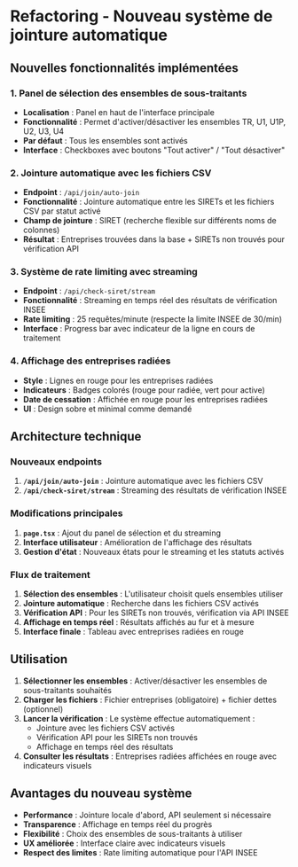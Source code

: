# Refactoring - Nouveau système de jointure automatique

## Nouvelles fonctionnalités implémentées

### 1. Panel de sélection des ensembles de sous-traitants
- **Localisation** : Panel en haut de l'interface principale
- **Fonctionnalité** : Permet d'activer/désactiver les ensembles TR, U1, U1P, U2, U3, U4
- **Par défaut** : Tous les ensembles sont activés
- **Interface** : Checkboxes avec boutons "Tout activer" / "Tout désactiver"

### 2. Jointure automatique avec les fichiers CSV
- **Endpoint** : `/api/join/auto-join`
- **Fonctionnalité** : Jointure automatique entre les SIRETs et les fichiers CSV par statut activé
- **Champ de jointure** : SIRET (recherche flexible sur différents noms de colonnes)
- **Résultat** : Entreprises trouvées dans la base + SIRETs non trouvés pour vérification API

### 3. Système de rate limiting avec streaming
- **Endpoint** : `/api/check-siret/stream`
- **Fonctionnalité** : Streaming en temps réel des résultats de vérification INSEE
- **Rate limiting** : 25 requêtes/minute (respecte la limite INSEE de 30/min)
- **Interface** : Progress bar avec indicateur de la ligne en cours de traitement

### 4. Affichage des entreprises radiées
- **Style** : Lignes en rouge pour les entreprises radiées
- **Indicateurs** : Badges colorés (rouge pour radiée, vert pour active)
- **Date de cessation** : Affichée en rouge pour les entreprises radiées
- **UI** : Design sobre et minimal comme demandé

## Architecture technique

### Nouveaux endpoints
1. **`/api/join/auto-join`** : Jointure automatique avec les fichiers CSV
2. **`/api/check-siret/stream`** : Streaming des résultats de vérification INSEE

### Modifications principales
1. **`page.tsx`** : Ajout du panel de sélection et du streaming
2. **Interface utilisateur** : Amélioration de l'affichage des résultats
3. **Gestion d'état** : Nouveaux états pour le streaming et les statuts activés

### Flux de traitement
1. **Sélection des ensembles** : L'utilisateur choisit quels ensembles utiliser
2. **Jointure automatique** : Recherche dans les fichiers CSV activés
3. **Vérification API** : Pour les SIRETs non trouvés, vérification via API INSEE
4. **Affichage en temps réel** : Résultats affichés au fur et à mesure
5. **Interface finale** : Tableau avec entreprises radiées en rouge

## Utilisation

1. **Sélectionner les ensembles** : Activer/désactiver les ensembles de sous-traitants souhaités
2. **Charger les fichiers** : Fichier entreprises (obligatoire) + fichier dettes (optionnel)
3. **Lancer la vérification** : Le système effectue automatiquement :
   - Jointure avec les fichiers CSV activés
   - Vérification API pour les SIRETs non trouvés
   - Affichage en temps réel des résultats
4. **Consulter les résultats** : Entreprises radiées affichées en rouge avec indicateurs visuels

## Avantages du nouveau système

- **Performance** : Jointure locale d'abord, API seulement si nécessaire
- **Transparence** : Affichage en temps réel du progrès
- **Flexibilité** : Choix des ensembles de sous-traitants à utiliser
- **UX améliorée** : Interface claire avec indicateurs visuels
- **Respect des limites** : Rate limiting automatique pour l'API INSEE
